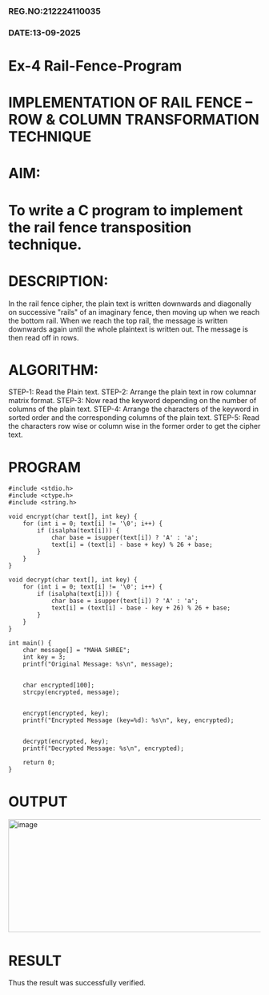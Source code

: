 ### REG.NO:212224110035
### DATE:13-09-2025
# Ex-4 Rail-Fence-Program

# IMPLEMENTATION OF RAIL FENCE – ROW & COLUMN TRANSFORMATION TECHNIQUE

# AIM:

# To write a C program to implement the rail fence transposition technique.

# DESCRIPTION:

In the rail fence cipher, the plain text is written downwards and diagonally on successive "rails" of an imaginary fence, then moving up when we reach the bottom rail. When we reach the top rail, the message is written downwards again until the whole plaintext is written out. The message is then read off in rows.

# ALGORITHM:

STEP-1: Read the Plain text.
STEP-2: Arrange the plain text in row columnar matrix format.
STEP-3: Now read the keyword depending on the number of columns of the plain text.
STEP-4: Arrange the characters of the keyword in sorted order and the corresponding columns of the plain text.
STEP-5: Read the characters row wise or column wise in the former order to get the cipher text.

# PROGRAM
```
#include <stdio.h>
#include <ctype.h>
#include <string.h>

void encrypt(char text[], int key) {
    for (int i = 0; text[i] != '\0'; i++) {
        if (isalpha(text[i])) {
            char base = isupper(text[i]) ? 'A' : 'a';
            text[i] = (text[i] - base + key) % 26 + base;
        }
    }
}

void decrypt(char text[], int key) {
    for (int i = 0; text[i] != '\0'; i++) {
        if (isalpha(text[i])) {
            char base = isupper(text[i]) ? 'A' : 'a';
            text[i] = (text[i] - base - key + 26) % 26 + base;
        }
    }
}

int main() {
    char message[] = "MAHA SHREE";  
    int key = 3;                     
    printf("Original Message: %s\n", message);

   
    char encrypted[100];
    strcpy(encrypted, message);


    encrypt(encrypted, key);
    printf("Encrypted Message (key=%d): %s\n", key, encrypted);

    
    decrypt(encrypted, key);
    printf("Decrypted Message: %s\n", encrypted);

    return 0;
}
```
# OUTPUT

<img width="749" height="225" alt="image" src="https://github.com/user-attachments/assets/fb412746-e9d6-41ad-8cb6-a3e2647ace15" />

# RESULT

Thus the result was successfully verified.

